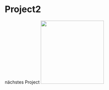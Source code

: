 # Project2
nächstes Project
<img src="https://github.com/tobwil/markdown_content/assets/72387477/84577c0f-ef78-4280-97a5-03c4630eab5c" width="200" height="200">

